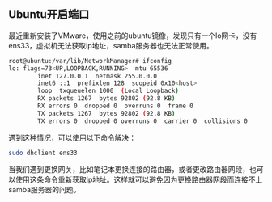 ## Ubuntu开启端口

最近重新安装了VMware，使用之前的ubuntu镜像，发现只有一个lo网卡，没有ens33，虚拟机无法获取ip地址，samba服务器也无法正常使用。

```sh
root@ubuntu:/var/lib/NetworkManager# ifconfig
lo: flags=73<UP,LOOPBACK,RUNNING>  mtu 65536
        inet 127.0.0.1  netmask 255.0.0.0
        inet6 ::1  prefixlen 128  scopeid 0x10<host>
        loop  txqueuelen 1000  (Local Loopback)
        RX packets 1267  bytes 92802 (92.8 KB)
        RX errors 0  dropped 0  overruns 0  frame 0
        TX packets 1267  bytes 92802 (92.8 KB)
        TX errors 0  dropped 0 overruns 0  carrier 0  collisions 0
```


遇到这种情况，可以使用以下命令解决：

```sh
sudo dhclient ens33
```


当我们遇到更换网关，比如笔记本更换连接的路由器，或者更改路由器网段，也可以使用这条命令重新获取ip地址。这样就可以避免因为更换路由器网段而连接不上samba服务器的问题。